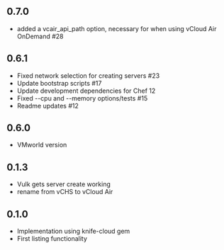 ## 0.7.0
* added a vcair_api_path option, necessary for when using vCloud Air OnDemand #28

## 0.6.1
* Fixed network selection for creating servers #23
* Update bootstrap scripts #17
* Update development dependencies for Chef 12
* Fixed --cpu and --memory options/tests #15
* Readme updates #12

## 0.6.0
* VMworld version

## 0.1.3
* Vulk gets server create working
* rename from vCHS to vCloud Air

## 0.1.0
* Implementation using knife-cloud gem
* First listing functionality


